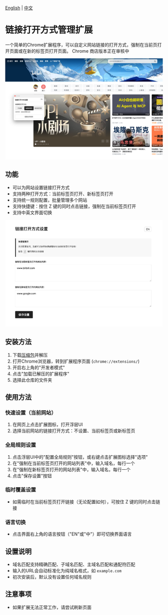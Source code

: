 [English](README.md) | [中文](README_CN.md)


# 链接打开方式管理扩展

一个简单的Chrome扩展程序，可以自定义网站链接的打开方式，强制在当前页打开页面或在新的标签页打开页面。
Chrome 商店版本正在审核中

![image](./assets/popup_cn.png)

## 功能

- 可以为网站设置链接打开方式
- 支持两种打开方式：当前标签页打开、新标签页打开
- 支持统一规则配置，批量管理多个网站
- 支持快捷键：按住 Z 键的同时点击链接，强制在当前标签页打开
- 支持中英文界面切换

![image](./assets/options_cn.png)



## 安装方法

1. 下载[压缩包](https://github.com/jadon7/TabLink/releases/download/0.0.1/TabLink.zip)并解压
2. 打开Chrome浏览器，转到扩展程序页面 (`chrome://extensions/`)
3. 开启右上角的"开发者模式"
4. 点击"加载已解压的扩展程序"
5. 选择此仓库的文件夹

## 使用方法

### 快速设置（当前网站）

1. 在网页上点击扩展图标，打开浮层UI
2. 选择当前网站的链接打开方式：不设置、当前标签页或新标签页

### 全局规则设置

1. 点击浮层UI中的"配置全局规则"按钮，或右键点击扩展图标选择"选项"
2. 在"强制在当前标签页打开的网站列表"中，输入域名，每行一个
3. 在"强制在新标签页打开的网站列表"中，输入域名，每行一个
4. 点击"保存设置"按钮

### 临时覆盖设置

- 如需临时在当前标签页打开链接（无论配置如何），可按住 Z 键的同时点击链接

### 语言切换

- 点击界面右上角的语言按钮（"EN"或"中"）即可切换界面语言

## 设置说明

- 域名匹配支持精确匹配、子域名匹配、主域名匹配和通配符匹配
- 输入的URL会自动标准化为纯域名格式，如 `example.com`
- 初次安装后，默认没有设置任何域名规则

## 注意事项

- 如果扩展无法正常工作，请尝试刷新页面
